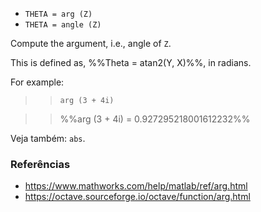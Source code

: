 * `THETA = arg (Z)`
* `THETA = angle (Z)`

Compute the argument, i.e., angle of `Z`.

This is defined as, %%Theta = atan2(Y, X)%%, in radians.

For example:

>> `arg (3 + 4i)`

>> %%arg (3 + 4i) = 0.927295218001612232%%

Veja também: `abs`.

### Referências

* https://www.mathworks.com/help/matlab/ref/arg.html
* https://octave.sourceforge.io/octave/function/arg.html
